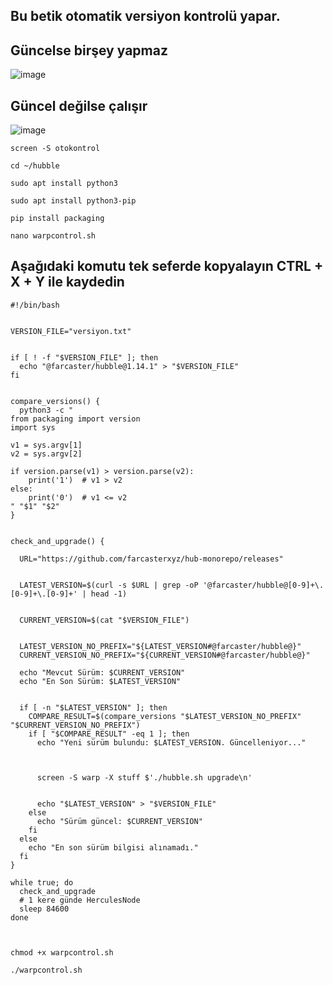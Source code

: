## Bu betik otomatik versiyon kontrolü yapar. 

## Güncelse birşey yapmaz

![image](https://github.com/user-attachments/assets/e5774e44-506c-4f26-af89-302d50a171b8)

## Güncel değilse çalışır

![image](https://github.com/user-attachments/assets/25a741f8-32b6-4fc7-9b98-306a6eee6e88)


```shell
screen -S otokontrol
```

```shell
cd ~/hubble
```

```shell
sudo apt install python3
```

```shell
sudo apt install python3-pip
```

```shell
pip install packaging
```

```shell
nano warpcontrol.sh
```

## Aşağıdaki komutu tek seferde kopyalayın CTRL + X + Y ile kaydedin

```shell
#!/bin/bash


VERSION_FILE="versiyon.txt"


if [ ! -f "$VERSION_FILE" ]; then
  echo "@farcaster/hubble@1.14.1" > "$VERSION_FILE"
fi


compare_versions() {
  python3 -c "
from packaging import version
import sys

v1 = sys.argv[1]
v2 = sys.argv[2]

if version.parse(v1) > version.parse(v2):
    print('1')  # v1 > v2
else:
    print('0')  # v1 <= v2
" "$1" "$2"
}


check_and_upgrade() {

  URL="https://github.com/farcasterxyz/hub-monorepo/releases"


  LATEST_VERSION=$(curl -s $URL | grep -oP '@farcaster/hubble@[0-9]+\.[0-9]+\.[0-9]+' | head -1)

  
  CURRENT_VERSION=$(cat "$VERSION_FILE")


  LATEST_VERSION_NO_PREFIX="${LATEST_VERSION#@farcaster/hubble@}"
  CURRENT_VERSION_NO_PREFIX="${CURRENT_VERSION#@farcaster/hubble@}"

  echo "Mevcut Sürüm: $CURRENT_VERSION"
  echo "En Son Sürüm: $LATEST_VERSION"


  if [ -n "$LATEST_VERSION" ]; then
    COMPARE_RESULT=$(compare_versions "$LATEST_VERSION_NO_PREFIX" "$CURRENT_VERSION_NO_PREFIX")
    if [ "$COMPARE_RESULT" -eq 1 ]; then
      echo "Yeni sürüm bulundu: $LATEST_VERSION. Güncelleniyor..."

      
    
      screen -S warp -X stuff $'./hubble.sh upgrade\n'

   
      echo "$LATEST_VERSION" > "$VERSION_FILE"
    else
      echo "Sürüm güncel: $CURRENT_VERSION"
    fi
  else
    echo "En son sürüm bilgisi alınamadı."
  fi
}

while true; do
  check_and_upgrade
  # 1 kere günde HerculesNode
  sleep 84600
done



```

```shell
chmod +x warpcontrol.sh
```

```shell
./warpcontrol.sh
```
